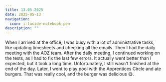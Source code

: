 ```yaml
---
title: 13.05.2025
date: 2025-05-13
navigation:
  icon: i-lucide-notebook-pen
description: ""
---
```


When I arrived at the office, I was busy with a lot of administrative tasks, like updating timesheets and checking all the emails. Then I had the daily meeting with the AOZ team. After the daily meeting, I continued working on the tests, as I had to fix the last few errors. It actually went better than I expected, but it took a long time. Unfortunately, I still wasn't finished at the end of the day. Later, I went to play pool with the Apprentices Circle and ate burgers. That was really cool, and the burger was delicious 😋.

